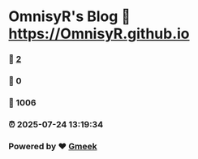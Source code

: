 # OmnisyR's Blog :link: https://OmnisyR.github.io 
### :page_facing_up: [2](https://OmnisyR.github.io/tag.html) 
### :speech_balloon: 0 
### :hibiscus: 1006 
### :alarm_clock: 2025-07-24 13:19:34 
### Powered by :heart: [Gmeek](https://github.com/Meekdai/Gmeek)
